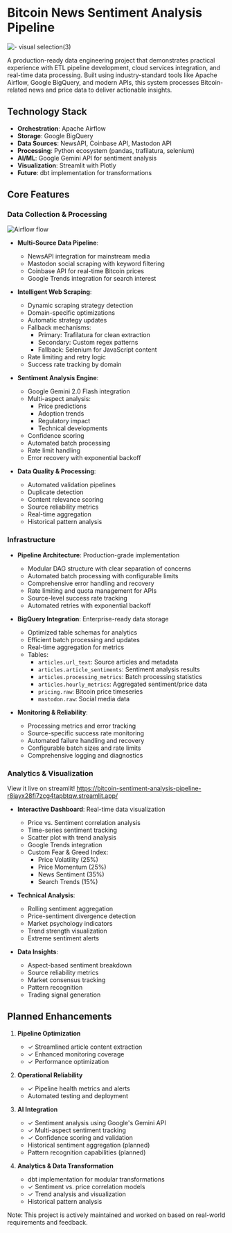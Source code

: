 # Bitcoin News Sentiment Analysis Pipeline

![- visual selection(3)](https://github.com/user-attachments/assets/fd59f75b-dc7d-422f-add8-cde4e5fd81a1)

A production-ready data engineering project that demonstrates practical experience with ETL pipeline development, cloud services integration, and real-time data processing. Built using industry-standard tools like Apache Airflow, Google BigQuery, and modern APIs, this system processes Bitcoin-related news and price data to deliver actionable insights.

## Technology Stack

- **Orchestration**: Apache Airflow
- **Storage**: Google BigQuery
- **Data Sources**: NewsAPI, Coinbase API, Mastodon API
- **Processing**: Python ecosystem (pandas, trafilatura, selenium)
- **AI/ML**: Google Gemini API for sentiment analysis
- **Visualization**: Streamlit with Plotly
- **Future**: dbt implementation for transformations

## Core Features

### Data Collection & Processing
![Airflow flow](https://github.com/user-attachments/assets/d458b33e-72ac-494d-90b0-dde5ad0c553f)

- **Multi-Source Data Pipeline**:
  - NewsAPI integration for mainstream media
  - Mastodon social scraping with keyword filtering
  - Coinbase API for real-time Bitcoin prices
  - Google Trends integration for search interest

- **Intelligent Web Scraping**:
  - Dynamic scraping strategy detection
  - Domain-specific optimizations
  - Automatic strategy updates
  - Fallback mechanisms:
    - Primary: Trafilatura for clean extraction
    - Secondary: Custom regex patterns
    - Fallback: Selenium for JavaScript content
  - Rate limiting and retry logic
  - Success rate tracking by domain

- **Sentiment Analysis Engine**:
  - Google Gemini 2.0 Flash integration
  - Multi-aspect analysis:
    - Price predictions
    - Adoption trends
    - Regulatory impact
    - Technical developments
  - Confidence scoring
  - Automated batch processing
  - Rate limit handling
  - Error recovery with exponential backoff

- **Data Quality & Processing**:
  - Automated validation pipelines
  - Duplicate detection
  - Content relevance scoring
  - Source reliability metrics
  - Real-time aggregation
  - Historical pattern analysis

### Infrastructure
- **Pipeline Architecture**: Production-grade implementation
  - Modular DAG structure with clear separation of concerns
  - Automated batch processing with configurable limits
  - Comprehensive error handling and recovery
  - Rate limiting and quota management for APIs
  - Source-level success rate tracking
  - Automated retries with exponential backoff

- **BigQuery Integration**: Enterprise-ready data storage
  - Optimized table schemas for analytics
  - Efficient batch processing and updates
  - Real-time aggregation for metrics
  - Tables:
    - `articles.url_text`: Source articles and metadata
    - `articles.article_sentiments`: Sentiment analysis results
    - `articles.processing_metrics`: Batch processing statistics
    - `articles.hourly_metrics`: Aggregated sentiment/price data
    - `pricing.raw`: Bitcoin price timeseries
    - `mastodon.raw`: Social media data

- **Monitoring & Reliability**:
  - Processing metrics and error tracking
  - Source-specific success rate monitoring
  - Automated failure handling and recovery
  - Configurable batch sizes and rate limits
  - Comprehensive logging and diagnostics

### Analytics & Visualization
View it live on streamlit! https://bitcoin-sentiment-analysis-pipeline-r8iayx28fi7zcg4tapbtqw.streamlit.app/

- **Interactive Dashboard**: Real-time data visualization
  - Price vs. Sentiment correlation analysis
  - Time-series sentiment tracking
  - Scatter plot with trend analysis
  - Google Trends integration
  - Custom Fear & Greed Index:
    - Price Volatility (25%)
    - Price Momentum (25%)
    - News Sentiment (35%)
    - Search Trends (15%)

- **Technical Analysis**:
  - Rolling sentiment aggregation
  - Price-sentiment divergence detection
  - Market psychology indicators
  - Trend strength visualization
  - Extreme sentiment alerts

- **Data Insights**:
  - Aspect-based sentiment breakdown
  - Source reliability metrics
  - Market consensus tracking
  - Pattern recognition
  - Trading signal generation

## Planned Enhancements

1. **Pipeline Optimization**
   - ✓ Streamlined article content extraction
   - ✓ Enhanced monitoring coverage
   - ✓ Performance optimization

2. **Operational Reliability**
   - ✓ Pipeline health metrics and alerts
   - Automated testing and deployment

3. **AI Integration**
   - ✓ Sentiment analysis using Google's Gemini API
   - ✓ Multi-aspect sentiment tracking
   - ✓ Confidence scoring and validation
   - Historical sentiment aggregation (planned)
   - Pattern recognition capabilities (planned)

4. **Analytics & Data Transformation**
   - dbt implementation for modular transformations
   - ✓ Sentiment vs. price correlation models
   - ✓ Trend analysis and visualization
   - Historical pattern analysis


Note: This project is actively maintained and worked on based on real-world requirements and feedback.

